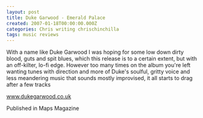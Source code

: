 ```yaml
---
layout: post
title: Duke Garwood - Emerald Palace
created: 2007-01-18T00:00:00.000Z
categories: Chris writing chrischinchilla
tags: music reviews
---
```


With a name like Duke Garwood I was hoping for some low down dirty blood, guts and spit blues, which this release is to a certain extent, but with an off-kilter, lo-fi edge. However too many times on the album you're left wanting tunes with direction and more of Duke's soulful, gritty voice and less meandering music that sounds mostly improvised, it all starts to drag after a few tracks

<a href='http://www.dukegarwood.co.uk' target='_blank'>www.dukegarwood.co.uk</a>

Published in Maps Magazine

